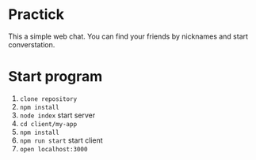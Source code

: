 # Practick

This a simple web chat. You can find your friends by nicknames and start converstation.
 
 # Start program
 
1. `clone repository`
2. `npm install`
3. `node index` start server
4. `cd client/my-app`
5. `npm install`
6. `npm run start` start client
7. `open localhost:3000` 
